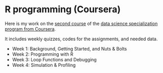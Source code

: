 R programming (Coursera)
======


Here is my work on the [second course](https://www.coursera.org/learn/r-programming) of the [data science specialization program from Coursera](https://www.coursera.org/specializations/jhu-data-science#courses).

It includes weekly quizzes, codes for the assignments, and needed data.

   - Week 1: Background, Getting Started, and Nuts & Bolts
   - Week 2: Programming with R
   - Week 3: Loop Functions and Debugging
   - Week 4: Simulation & Profiling
